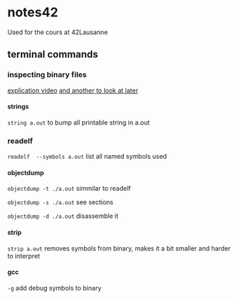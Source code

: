 # notes42

Used for the cours at 42Lausanne

## terminal commands

### inspecting binary files

[explication video](https://www.youtube.com/watch?v=bWMIpHVRFUo)
[and another to look at later](https://www.youtube.com/watch?v=GV10eIuPs9k)

#### strings

`string a.out` to bump all printable string in a.out

### readelf

`readelf  --symbols a.out` list all named symbols used

#### objectdump

`objectdump -t ./a.out` simmilar to readelf

`objectdump -s ./a.out` see sections

`objectdump -d ./a.out` disassemble it

#### strip

`strip a.out` removes symbols from binary, makes it a bit smaller and harder to interpret

#### gcc

`-g` add debug symbols to binary
